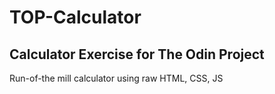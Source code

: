 # TOP-Calculator

## Calculator Exercise for The Odin Project

Run-of-the mill calculator using raw HTML, CSS, JS

